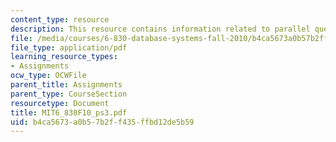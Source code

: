 ```yaml
---
content_type: resource
description: This resource contains information related to parallel query processing.
file: /media/courses/6-830-database-systems-fall-2010/b4ca5673a0b57b2ff435ffbd12de5b59_MIT6_830F10_ps3.pdf
file_type: application/pdf
learning_resource_types:
- Assignments
ocw_type: OCWFile
parent_title: Assignments
parent_type: CourseSection
resourcetype: Document
title: MIT6_830F10_ps3.pdf
uid: b4ca5673-a0b5-7b2f-f435-ffbd12de5b59
---
```


